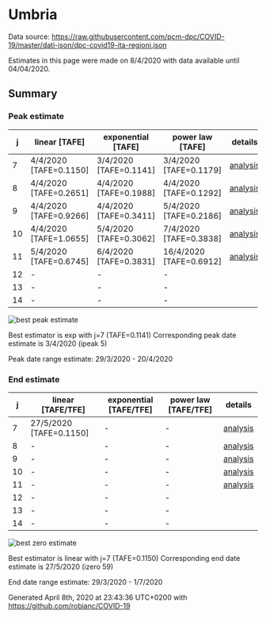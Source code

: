 # Umbria


Data source: https://raw.githubusercontent.com/pcm-dpc/COVID-19/master/dati-json/dpc-covid19-ita-regioni.json

Estimates in this page were made on 8/4/2020 with data available until 04/04/2020.


## Summary 

### Peak estimate 
|j|linear [TAFE]|exponential [TAFE]|power law [TAFE]|details|
|---|----|-----------|---------|-------|
|7|4/4/2020 [TAFE=0.1150]|3/4/2020 [TAFE=0.1141]|3/4/2020 [TAFE=0.1179]|[analysis](COVID-19_umbria_j7_2020-04-04.md)|
|8|4/4/2020 [TAFE=0.2651]|4/4/2020 [TAFE=0.1988]|4/4/2020 [TAFE=0.1292]|[analysis](COVID-19_umbria_j8_2020-04-04.md)|
|9|4/4/2020 [TAFE=0.9266]|4/4/2020 [TAFE=0.3411]|5/4/2020 [TAFE=0.2186]|[analysis](COVID-19_umbria_j9_2020-04-04.md)|
|10|4/4/2020 [TAFE=1.0655]|5/4/2020 [TAFE=0.3062]|7/4/2020 [TAFE=0.3838]|[analysis](COVID-19_umbria_j10_2020-04-04.md)|
|11|5/4/2020 [TAFE=0.6745]|6/4/2020 [TAFE=0.3831]|16/4/2020 [TAFE=0.6912]|[analysis](COVID-19_umbria_j11_2020-04-04.md)|
|12|-|-|-||
|13|-|-|-||
|14|-|-|-||

![best peak estimate](COVID-19_umbria_j7_2020-04-04.png)

Best estimator is exp with j=7 (TAFE=0.1141)
Corresponding peak date estimate is 3/4/2020 (ipeak 5)


Peak date range estimate: 29/3/2020 - 20/4/2020

### End estimate 
|j|linear [TAFE/TFE]|exponential [TAFE/TFE]|power law [TAFE/TFE]|details|
|---|----|-----------|---------|-------|
|7|27/5/2020 [TAFE=0.1150]|-|-|[analysis](COVID-19_umbria_j7_2020-04-04.md)|
|8|-|-|-|[analysis](COVID-19_umbria_j8_2020-04-04.md)|
|9|-|-|-|[analysis](COVID-19_umbria_j9_2020-04-04.md)|
|10|-|-|-|[analysis](COVID-19_umbria_j10_2020-04-04.md)|
|11|-|-|-|[analysis](COVID-19_umbria_j11_2020-04-04.md)|
|12|-|-|-||
|13|-|-|-||
|14|-|-|-||

![best zero estimate](COVID-19_umbria_j7_2020-04-04.png)

Best estimator is linear with j=7 (TAFE=0.1150)
Corresponding end date estimate is 27/5/2020 (izero 59)


End date range estimate: 29/3/2020 - 1/7/2020

Generated April 8th, 2020 at 23:43:36 UTC+0200 with https://github.com/robianc/COVID-19

